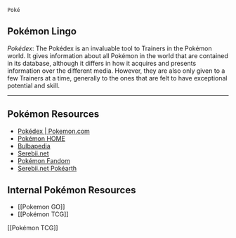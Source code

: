 ```
Poké
```
## Pokémon Lingo

*Pokédex*: The Pokédex is an invaluable tool to Trainers in the Pokémon world. It gives information about all Pokémon in the world that are contained in its database, although it differs in how it acquires and presents information over the different media. However, they are also only given to a few Trainers at a time, generally to the ones that are felt to have exceptional potential and skill.

----
## Pokémon Resources

- [Pokédex | Pokemon.com](https://www.pokemon.com/us/pokedex/)
- [Pokémon HOME](https://www.pokemon.com/us/app/pokemon-home/)
- [Bulbapedia](https://bulbapedia.bulbagarden.net/wiki/Main_Page)
- [Serebii.net](https://serebii.net/)
- [Pokémon Fandom](https://pokemon.fandom.com/wiki/Pok%C3%A9mon_Wiki)
- [Serebii.net Pokéarth](https://serebii.net/pokearth/)

## Internal Pokémon Resources
- [[Pokemon GO]]
- [[Pokémon TCG]]

[[Pokémon TCG]]